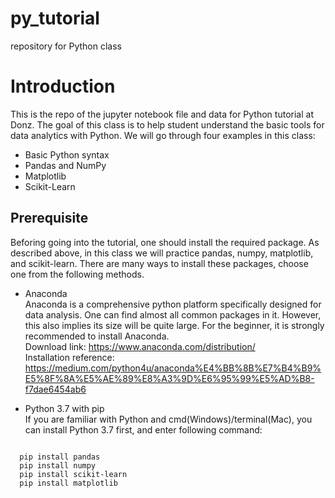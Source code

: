 # py_tutorial
repository for Python class

Introduction
============
This is the repo of the jupyter notebook file and data for Python tutorial at Donz. The goal of this class
is to help student understand the basic tools for data analytics with Python. We will go through four examples in this class:
+ Basic Python syntax
+ Pandas and NumPy
+ Matplotlib
+ Scikit-Learn

Prerequisite
------------
Beforing going into the tutorial, one should install the required package. As described above, in this class we will practice pandas, numpy, matplotlib, and scikit-learn. There are many ways to install these packages, choose one from the following methods.

+ Anaconda <br />
Anaconda is a comprehensive python platform specifically designed for data analysis. One can find almost all common packages in it.
However, this also implies its size will be quite large. For the beginner, it is strongly recommended to install Anaconda. <br />
Download link: https://www.anaconda.com/distribution/ <br />
Installation reference: https://medium.com/python4u/anaconda%E4%BB%8B%E7%B4%B9%E5%8F%8A%E5%AE%89%E8%A3%9D%E6%95%99%E5%AD%B8-f7dae6454ab6 <br />

+ Python 3.7 with pip <br />
If you are familiar with Python and cmd(Windows)/terminal(Mac), you can install Python 3.7 first, and enter following command:
<pre><code>
  pip install pandas
  pip install numpy
  pip install scikit-learn
  pip install matplotlib</code><pre>
